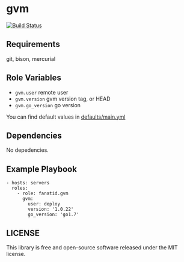 # gvm

[![Build Status](https://img.shields.io/travis/fanatid/ansible-role-gvm.svg?branch=master&style=flat-square)](https://travis-ci.org/fanatid/ansible-role-gvm)

## Requirements

git, bison, mercurial

## Role Variables

  - `gvm.user` remote user
  - `gvm.version` gvm version tag, or HEAD
  - `gvm.go_version` go version

You can find default values in [defaults/main.yml](https://github.com/fanatid/ansible-role-gvm/blob/master/defaults/main.yml)

## Dependencies

No depedencies.

## Example Playbook

```
- hosts: servers
  roles:
    - role: fanatid.gvm
      gvm:
        user: deploy
        version: '1.0.22'
        go_version: 'go1.7'
```

## LICENSE

This library is free and open-source software released under the MIT license.
